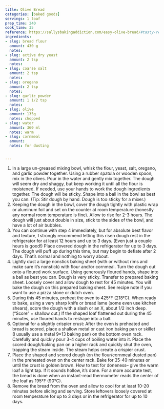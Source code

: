 ```yaml
---
title: Olive Bread
categories: [baked goods]
servings: 1 loaf
prep_time: 240
cook_time: 35
reference: https://sallysbakingaddiction.com/easy-olive-bread/#tasty-recipes-107419
ingredients:
- slug: bread flour
  amount: 430 g
  notes:
- slug: active dry yeast
  amount: 2 tsp
  notes:
- slug: coarse salt
  amount: 2 tsp
  notes:
- slug: oregano
  amount: 2 tsp
  notes:
- slug: garlic powder
  amount: 1 1/2 tsp
  notes:
- slug: olive
  amount: 135g
  notes: chopped
- slug: water
  amount: 360 ml
  notes: warm
- slug: cornmeal
  amount:
  notes: for dusting


---
```



1.  In a large un-greased mixing bowl, whisk the flour, yeast, salt, oregano, and garlic powder together. Using a rubber spatula or wooden spoon, mix in the olives. Pour in the water and gently mix together. The dough will seem dry and shaggy, but keep working it until all the flour is moistened. If needed, use your hands to work the dough ingredients together. The dough will be sticky. Shape into a ball in the bowl as best you can. (Tip: Stir dough by hand. Dough is too sticky for a mixer.)
2. Keeping the dough in the bowl, cover the dough tightly with plastic wrap or aluminum foil and set on the counter at room temperature (honestly any normal room temperature is fine). Allow to rise for 2-3 hours. The dough will just about double in size, stick to the sides of the bowl, and have a lot of air bubbles.
3. You can continue with step 4 immediately, but for absolute best flavor and texture, I strongly recommend letting this risen dough rest in the refrigerator for at least 12 hours and up to 3 days. (Even just a couple hours is good!) Place covered dough in the refrigerator for up to 3 days. The dough will puff up during this time, but may begin to deflate after 2 days. That’s normal and nothing to worry about.
4. Lightly dust a large nonstick baking sheet (with or without rims and make sure it’s nonstick) with flour and/or cornmeal. Turn the dough out onto a floured work surface. Using generously floured hands, shape into a ball as best you can. Dough is very sticky. Transfer to prepared baking sheet. Loosely cover and allow dough to rest for 45 minutes. You will bake the dough on this prepared baking sheet. See recipe note if you want to use a pizza stone or dutch oven.
5. During this 45 minutes, preheat the oven to 425°F (218°C). When ready to bake, using a very sharp knife or bread lame (some even use kitchen shears), score the dough with a slash or an X, about 1/2 inch deep. (“Score” = shallow cut.) If the shaped loaf flattened out during the 45 minutes, use floured hands to reshape into a ball.
6. Optional for a slightly crispier crust: After the oven is preheated and bread is scored, place a shallow metal or cast iron baking pan or skillet (I usually use a metal 9×13 baking pan) on the bottom oven rack. Carefully and quickly pour 3-4 cups of boiling water into it. Place the scored dough/baking pan on a higher rack and quickly shut the oven, trapping the steam inside. The steam helps create a crispier crust.
7. Place the shaped and scored dough (on the flour/cornmeal dusted pan) in the preheated oven on the center rack. Bake for 35-40 minutes or until the crust is golden brown. How to test for doneness– give the warm loaf a light tap. If it sounds hollow, it’s done. For a more accurate test, the bread is done when an instant-read thermometer reads the center of the loaf as 195°F (90°C).
8. Remove the bread from the oven and allow to cool for at least 10-20 minutes before slicing and serving. Store leftovers loosely covered at room temperature for up to 3 days or in the refrigerator for up to 10 days.

